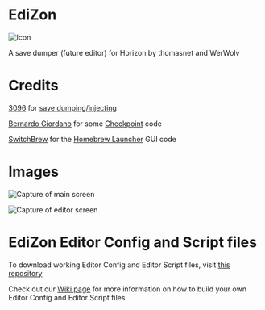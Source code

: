 # EdiZon
![Icon](https://raw.githubusercontent.com/thomasnet-mc/EdiZon/master/icon.jpg)

A save dumper (future editor) for Horizon by thomasnet and WerWolv

# Credits
[3096](https://github.com/3096) for [save dumping/injecting](https://github.com/3096/nut)

[Bernardo Giordano](https://github.com/BernardoGiordano) for some [Checkpoint](https://github.com/BernardoGiordano/Checkpoint) code

[SwitchBrew](https://switchbrew.org/) for the [Homebrew Launcher](https://github.com/switchbrew/nx-hbmenu) GUI code

# Images
![Capture of main screen](https://i.imgur.com/XxOPfu9.jpg)

![Capture of editor screen](https://i.imgur.com/doKPA4C.jpg)

# EdiZon Editor Config and Script files

To download working Editor Config and Editor Script files, visit [this repository](https://github.com/WerWolv98/EdiZon_ConfigsAndScripts/tree/master)

Check out our [Wiki page](https://github.com/thomasnet-mc/EdiZon/wiki) for more information on how to build your own Editor Config and Editor Script files.
